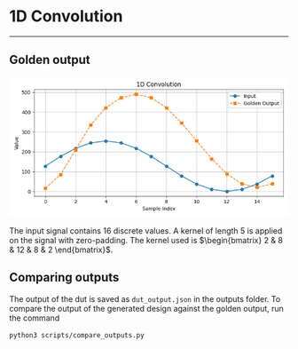 # 1D Convolution

---

## Golden output

![conv1d](scripts/resources/Figure_1.png)

The input signal contains $16$ discrete values. A kernel of length $5$ is applied on the signal with zero-padding. The kernel used is $\begin{bmatrix} 2 & 8 & 12 & 8 & 2 \end{bmatrix}$.

## Comparing outputs

The output of the dut is saved as `dut_output.json` in the outputs folder. To compare the output of the generated design against the golden output, run the command

```bash
python3 scripts/compare_outputs.py
```